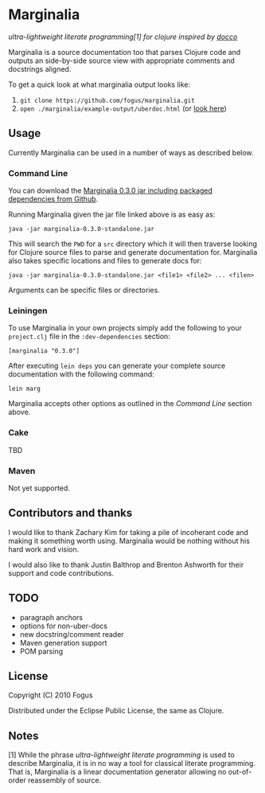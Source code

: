Marginalia
==========
*ultra-lightweight literate programming[1] for clojure inspired by [docco](http://jashkenas.github.com/docco/)*

Marginalia is a source documentation too that parses Clojure code and outputs an side-by-side source view with appropriate comments and docstrings aligned.  

To get a quick look at what marginalia output looks like:

1. `git clone https://github.com/fogus/marginalia.git`
2. `open ./marginalia/example-output/uberdoc.html` (or [look here](http://fogus.me/fun/marginalia/))

Usage
-----

Currently Marginalia can be used in a number of ways as described below.

### Command Line

You can download the [Marginalia 0.3.0 jar including packaged dependencies from Github](https://github.com/downloads/fogus/marginalia/marginalia-0.3.0-standalone.jar).

Running Marginalia given the jar file linked above is as easy as:

    java -jar marginalia-0.3.0-standalone.jar

This will search the `PWD` for a `src` directory which it will then traverse looking for Clojure source files to parse and generate documentation for.  Marginalia also takes specific locations and files to generate docs for:

    java -jar marginalia-0.3.0-standalone.jar <file1> <file2> ... <filen>

Arguments can be specific files or directories.

### Leiningen

To use Marginalia in your own projects simply add the following to your `project.clj` file in the `:dev-dependencies` section:

    [marginalia "0.3.0"]

After executing `lein deps` you can generate your complete source documentation with the following command:

    lein marg

Marginalia accepts other options as outlined in the *Command Line* section above.

### Cake

TBD

### Maven

Not yet supported.

Contributors and thanks
-----------------------

I would like to thank Zachary Kim for taking a pile of incoherant code and making it something worth using.  Marginalia would be nothing without his hard work and vision.

I would also like to thank Justin Balthrop and Brenton Ashworth for their support and code contributions.

TODO
----
* paragraph anchors
* options for non-uber-docs
* new docstring/comment reader
* Maven generation support
* POM parsing

License
-------

Copyright (C) 2010 Fogus

Distributed under the Eclipse Public License, the same as Clojure.

Notes
-----

[1] While the phrase *ultra-lightweight literate programming* is used to describe Marginalia, it is in no way a tool for classical literate programming.  That is, Marginalia is a linear documentation generator allowing no out-of-order reassembly of source.
